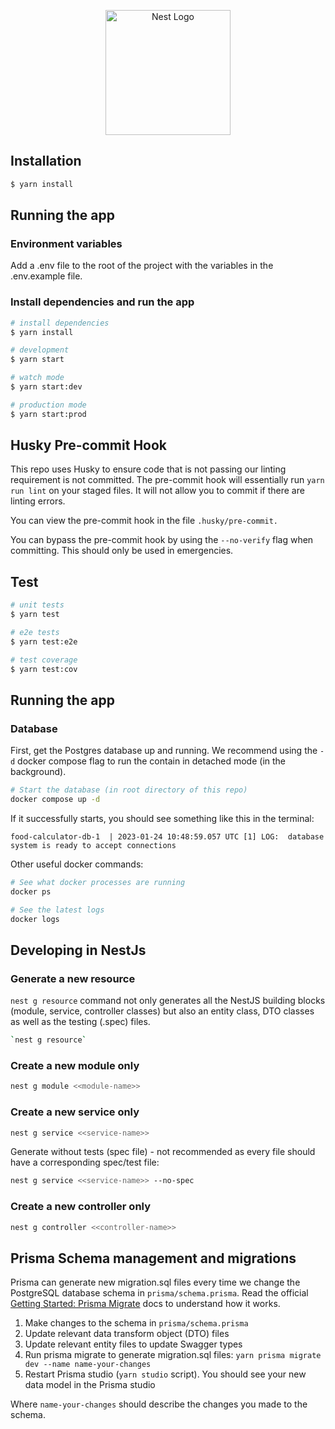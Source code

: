 <p align="center">
  <a href="http://nestjs.com/" target="blank"><img src="https://nestjs.com/img/logo-small.svg" width="200" alt="Nest Logo" /></a>
</p>

## Installation

```bash
$ yarn install
```

## Running the app

### Environment variables

Add a .env file to the root of the project with the variables in the .env.example file.

### Install dependencies and run the app

```bash
# install dependencies
$ yarn install

# development
$ yarn start

# watch mode
$ yarn start:dev

# production mode
$ yarn start:prod
```

## Husky Pre-commit Hook

This repo uses Husky to ensure code that is not passing our linting requirement is not committed. The pre-commit hook will essentially run `yarn run lint` on your staged files. It will not allow you to commit if there are linting errors.

You can view the pre-commit hook in the file `.husky/pre-commit.`

You can bypass the pre-commit hook by using the `--no-verify` flag when committing. This should only be used in emergencies.

## Test

```bash
# unit tests
$ yarn test

# e2e tests
$ yarn test:e2e

# test coverage
$ yarn test:cov
```

## Running the app

### Database

First, get the Postgres database up and running. We recommend using the `-d` docker compose flag to run the contain in detached mode (in the background).

```bash
# Start the database (in root directory of this repo)
docker compose up -d
```

If it successfully starts, you should see something like this in the terminal:

```
food-calculator-db-1  | 2023-01-24 10:48:59.057 UTC [1] LOG:  database system is ready to accept connections
```

Other useful docker commands:

```bash
# See what docker processes are running
docker ps

# See the latest logs
docker logs
```

## Developing in NestJs

### Generate a new resource

`nest g resource` command not only generates all the NestJS building blocks (module, service, controller classes) but also an entity class, DTO classes as well as the testing (.spec) files.

```bash
`nest g resource`
```

### Create a new module only

```bash
nest g module <<module-name>>
```

### Create a new service only

```bash
nest g service <<service-name>>
```

Generate without tests (spec file) - not recommended as every file should have a corresponding spec/test file:

```bash
nest g service <<service-name>> --no-spec
```

### Create a new controller only

```bash
nest g controller <<controller-name>>
```

## Prisma Schema management and migrations

Prisma can generate new migration.sql files every time we change the PostgreSQL database schema in `prisma/schema.prisma`. Read the official [Getting Started: Prisma Migrate](https://www.prisma.io/docs/concepts/components/prisma-migrate/get-started) docs to understand how it works.

1. Make changes to the schema in `prisma/schema.prisma`
2. Update relevant data transform object (DTO) files
3. Update relevant entity files to update Swagger types
4. Run prisma migrate to generate migration.sql files: `yarn prisma migrate dev --name name-your-changes`
5. Restart Prisma studio (`yarn studio` script). You should see your new data model in the Prisma studio

Where `name-your-changes` should describe the changes you made to the schema.
